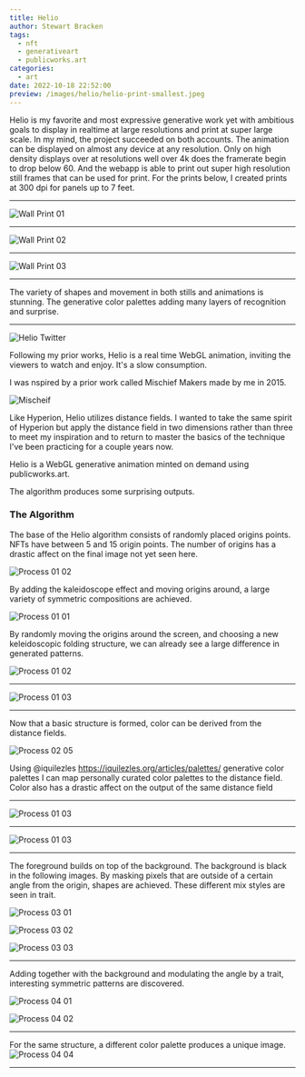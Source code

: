 ```yaml
---
title: Helio
author: Stewart Bracken
tags:
  - nft
  - generativeart
  - publicworks.art
categories:
  - art
date: 2022-10-18 22:52:00
preview: /images/helio/helio-print-smallest.jpeg
---
```

Helio is my favorite and most expressive generative work yet with ambitious goals to display in realtime at large resolutions and print at super large scale. In my mind, the project succeeded on both accounts. The animation can be displayed on almost any device at any resolution. Only on high density displays over at resolutions well over 4k does the framerate begin to drop below 60. And the webapp is able to print out super high resolution still frames that can be used for print. For the prints below, I created prints at 300 dpi for panels up to 7 feet.


----

![Wall Print 01](/images/helio/helio-print-smallest.jpeg)

----

![Wall Print 02](/images/helio/small-wall-stairs-web.jpg)


----

![Wall Print 03](/images/helio/top-short-stairwell-thumb.jpeg)

----

The variety of shapes and movement in both stills and animations is stunning. The generative color palettes adding many layers of recognition and surprise.

----
![Helio Twitter](/images/helio-twitter.png)


Following my prior works, Helio is a real time WebGL animation, inviting the viewers to watch and enjoy. It's a slow consumption.


I was nspired by a prior work called Mischief Makers made by me in 2015.

![Mischeif](/images/helio/mischief.gif)

Like Hyperion, Helio utilizes distance fields. I wanted to take the same spirit of Hyperion but apply the distance field in two dimensions rather than three to meet my inspiration and to return to master the basics of the technique I've been practicing for a couple years now.


Helio is a WebGL generative animation minted on demand using publicworks.art.

The algorithm produces some surprising outputs.


### The Algorithm


The base of the Helio algorithm consists of randomly placed origins points. NFTs have between 5 and 15 origin points. The number of origins has a drastic affect on the final image not yet seen here.


![Process 01 02](/images/helio/process-01-02.gif)

By adding the kaleidoscope effect and moving origins around, a large variety of symmetric compositions are achieved. 

![Process 01 01](/images/helio/process-01-01.gif)

By randomly moving the origins around the screen, and choosing a new keleidoscopic folding structure, we can already see a large difference in generated patterns.


![Process 01 02](/images/helio/process-01-02.gif)

----

![Process 01 03](/images/helio/process-01-03.gif)


----


Now that a basic structure is formed, color can be derived from the distance fields.

![Process 02 05](/images/helio/process-02-05.gif)

Using @iquilezles https://iquilezles.org/articles/palettes/ generative color palettes I can map personally curated color palettes to the distance field. Color also has a drastic affect on the output of the same distance field


----

![Process 01 03](/images/helio/process-01-03.gif)

----

![Process 01 03](/images/helio/process-01-03.gif)

----

The foreground builds on top of the background. The background is black in the following images. By masking pixels that are outside of a certain angle from the origin, shapes are achieved. These different mix styles are seen in trait.

![Process 03 01](/images/helio/process-03-01.gif)

![Process 03 02](/images/helio/process-03-01.gif)

![Process 03 03](/images/helio/process-03-03.gif)


----

Adding together with the background and modulating the angle by a trait, interesting symmetric patterns are discovered.

![Process 04 01](/images/helio/process-04-01.gif)

![Process 04 02](/images/helio/process-04-02.gif)

----

For the same structure, a different color palette produces a unique image.
![Process 04 04](/images/helio/process-04-04.gif)

----